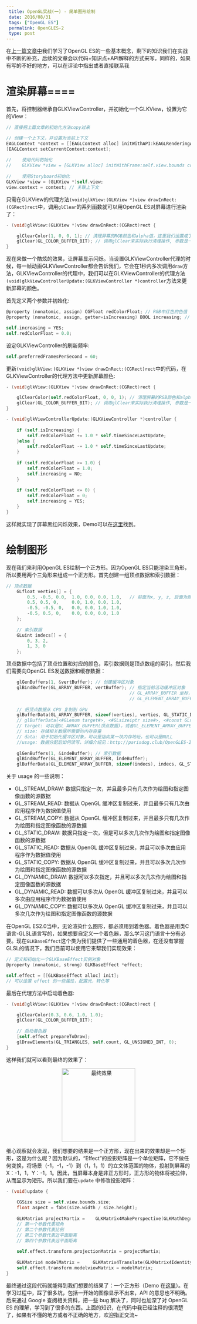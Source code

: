 ```yaml
---
 title: OpenGL实战(一) - 简单图形绘制
 date: 2016/08/31
 tags: ["OpenGL ES"]
 permalink: OpenGLES-2
 type: post
---
```


在[上一篇文章中](http://parisdog.club/OpenGLES-1.html)我们学习了OpenGL ES的一些基本概念，剩下的知识我们在实战中不断的补充，后续的文章会以代码+知识点+API解释的方式来写，同样的，如果有写的不好的地方，可以在评论中指出或者直接联系我

<!--more-->

# 渲染屏幕====

首先，将控制器继承自GLKViewController，并初始化一个GLKView，设置为它的View：


```ObjectiveC
// 直接把上篇文章的初始化方法copy过来

// 创建一个上下文，并设置为当前上下文
EAGLContext *context = [[EAGLContext alloc] initWithAPI:kEAGLRenderingAPIOpenGLES2];
[EAGLContext setCurrentContext:context];
    
//    使用代码初始化
//    GLKView *view = [GLKView alloc] initWithFrame:self.view.bounds context:context
    
//    使用Storyboard初始化
GLKView *view = (GLKView *)self.view;
view.context = context; // 关联上下文
```

只需在GLKView的代理方法`(void)glkView:(GLKView *)view drawInRect:(CGRect)rect`中，调用`glClear`的系列函数就可以用OpenGL ES对屏幕进行渲染了：


```ObjectiveC
- (void)glkView:(GLKView *)view drawInRect:(CGRect)rect {

    glClearColor(1, 0, 0, 1); // 清理屏幕的RGB颜色和alpha值，这里我们设置成了红色
    glClear(GL_COLOR_BUFFER_BIT); // 调用glClear来实际执行清理操作, 参数是一个缓冲区，缓冲区有多种格式，上篇文章有提及，现在我们执行的是颜色缓冲区
}
```

现在来做一个酷炫的效果，让屏幕显示闪烁。当设置GLKViewController代理的时候，每一帧动画GLKViewController都会告诉我们，它会在1秒内多次调用`draw`方法，GLKViewController的代理中，我们可以在GLKViewController的代理方法`(void)glkViewControllerUpdate:(GLKViewController *)controller`方法来更新屏幕的颜色。

首先定义两个参数并初始化:


```ObjectiveC
@property (nonatomic, assign) CGFloat redColorFloat; // RGB中红色的色值
@property (nonatomic, assign, getter=isIncreasing) BOOL increasing; // 判断是否增加

self.increasing = YES;
self.redColorFloat = 0.0;
```

设定GLKViewController的刷新频率:


```ObjectiveC
self.preferredFramesPerSecond = 60;
```

更新`(void)glkView:(GLKView *)view drawInRect:(CGRect)rect`中的代码，在GLKViewController的代理方法中更新屏幕颜色:


```ObjectiveC
- (void)glkView:(GLKView *)view drawInRect:(CGRect)rect {

    glClearColor(self.redColorFloat, 0, 0, 1); // 清理屏幕的RGB颜色和alpha值
    glClear(GL_COLOR_BUFFER_BIT); // 调用glClear来实际执行清理操作, 参数是一个缓冲区，缓冲区有多种格式，上篇文章有提及，现在我们执行的是颜色缓冲区
}

- (void)glkViewControllerUpdate:(GLKViewController *)controller {
    
    if (self.isIncreasing) {
        self.redColorFloat += 1.0 * self.timeSinceLastUpdate;
    }else {
        self.redColorFloat -= 1.0 * self.timeSinceLastUpdate;
    }
    
    if (self.redColorFloat >= 1.0) {
        self.redColorFloat = 1.0;
        self.increasing = NO;
    }
    
    if (self.redColorFloat <= 0) {
        self.redColorFloat = 0;
        self.increasing = YES;
    }
}
```

这样就实现了屏幕黑红闪烁效果，Demo可以在[这里](https://github.com/cconecode/OpenGLESTutorials/tree/master/Tutorial1-ScreenRendering)找到。

# 绘制图形

现在我们来利用OpenGL ES绘制一个正方形。因为OpenGL ES只能渲染三角形，所以要用两个三角形来组成一个正方形。首先创建一组顶点数据和索引数据：


```ObjectiveC
// 顶点数据
    GLfloat verties[] = {
        0.5, -0.5, 0.0,  1.0, 0.0, 0.0, 1.0,   // 前面为x, y, z, 后面为颜色
        0.5, 0.5, 0,     0.0, 1.0, 0.0, 1.0,
        -0.5, -0.5, 0,   0.0, 0.0, 1.0, 1.0,
        -0.5, 0.5, 0,    0.0, 0.0, 0.0, 1.0
    };
    
    // 索引数据
    GLuint indecs[] = {
        0, 3, 2,
        1, 3, 0
    };
```

顶点数据中包括了顶点位置和对应的颜色，索引数据则是顶点数组的索引。然后我们需要向OpenGL ES发送数据和缓存数据：


```ObjectiveC
    glGenBuffers(1, &vertBuffer); // 创建缓冲区对象
    glBindBuffer(GL_ARRAY_BUFFER, vertBuffer); // 指定当前活动缓冲区对象
                                               // GL_ARRAY_BUFFER 坐标，颜色等
                                               // GL_ELEMENT_ARRAY_BUFFER 索引坐标
    
    // 把顶点数据从 CPU 复制到 GPU
    glBufferData(GL_ARRAY_BUFFER, sizeof(verties), verties, GL_STATIC_DRAW);
    // glBufferData(<#GLenum target#>, <#GLsizeiptr size#>, <#const GLvoid *data#>, <#GLenum usage#>)
    // target: 可以是GL_ARRAY_BUFFER(顶点数据)，或者GL_ELEMENT_ARRAY_BUFFER(索引数据)
    // size: 存储相关数据所需要的内存容量
    // data: 用于初始化缓冲区对象，可以是指向某一块内存地址，也可以是NULL
    //usage: 数据分配后如何读写，详细介绍见：http://parisdog.club/OpenGLES-2.html
    
    glGenBuffers(1, &indeBuffer); // 索引数据
    glBindBuffer(GL_ELEMENT_ARRAY_BUFFER, indeBuffer);
    glBufferData(GL_ELEMENT_ARRAY_BUFFER, sizeof(indecs), indecs, GL_STATIC_DRAW);
```

关于 usage 的一些说明：

* GL_STREAM_DRAW: 数据只指定一次，并且最多只有几次作为绘图和指定图像函数的源数据
* GL_STREAM_READ: 数据从 OpenGL 缓冲区复制过来，并且最多只有几次由应用程序作为数据值使用
* GL_STREAM_COPY: 数据从 OpenGL 缓冲区复制过来，并且最多只有几次作为绘图和指定图像函数的源数据
* GL_STATIC_DRAW: 数据只指定一次，但是可以多次几次作为绘图和指定图像函数的源数据
* GL_STATIC_READ:  数据从 OpenGL 缓冲区复制过来，并且可以多次由应用程序作为数据值使用
* GL_STATIC_COPY: 数据从 OpenGL 缓冲区复制过来，并且可以多次几次作为绘图和指定图像函数的源数据
* GL_DYNAMIC_DRAW: 数据可以多次指定，并且可以多次几次作为绘图和指定图像函数的源数据
* GL_DYNAMIC_READ: 数据可以多次从 OpenGL 缓冲区复制过来，并且可以多次由应用程序作为数据值使用 
* GL_DYNAMIC_COPY: 数据可以多次从 OpenGL 缓冲区复制过来，并且可以多次几次作为绘图和指定图像函数的源数据



在OpenGL ES2.0当中，无论渲染什么图形，都必须用到着色器。着色器是用类C语言-GLSL语言写的，如果想要自定义一个着色器，那么学习这门语言十分有必要。现在`GLKBaseEffect`这个类为我们提供了一些通用的着色器，在还没有掌握GLSL的情况下，我们目前可以使用它来帮我们实现效果：


```ObjectiveC
// 定义和初始化一个GLKBaseEffect实例对象
@property (nonatomic, strong) GLKBaseEffect *effect;

self.effect = [[GLKBaseEffect alloc] init];
// 可以设置 effect 的一些属性，配置光，转化等
```

最后在代理方法中启动着色器:


```ObjectiveC
- (void)glkView:(GLKView *)view drawInRect:(CGRect)rect {

    glClearColor(0.3, 0.6, 1.0, 1.0);
    glClear(GL_COLOR_BUFFER_BIT);
    
    // 启动着色器
    [self.effect prepareToDraw];
    glDrawElements(GL_TRIANGLES, self.count, GL_UNSIGNED_INT, 0);
}
```

这样我们就可以看到最终的效果了：

<div align="center">
<img src="http://ooo.0o0.ooo/2016/09/01/57c7eec495cab.jpg" width=200 alt="最终效果">
</div>

细心观察就会发现，我们想要的结果是一个正方形，现在出来的效果却是一个矩形，这是为什么呢？因为默认的，“Effect”的投影矩阵是一个单位矩阵，它不做任何变换，将场景（-1，-1，-1）到（1，1，1）的立文体范围的物体，投射到屏幕的X：-1，1，Y：-1，1。因此，当屏幕本身是非正方形时，正方形的物体将被拉伸，从而显示为矩形。所以我们要在`update` 中修改投影矩阵：


```ObjectiveC
- (void)update {
 
    CGSize size = self.view.bounds.size;
    float aspect = fabs(size.width / size.height);
    
    GLKMatrix4 projectMartix =    GLKMatrix4MakePerspective(GLKMathDegreesToRadians(130.0), aspect, 0.1, 10.0);
    // 第一个参数代表视角
    // 第二个参数代表比例
    // 第三个参数代表近平面距离
    // 第四个参数代表远平面距离
    
    self.effect.transform.projectionMatrix = projectMartix;
    
    GLKMatrix4 modelMatrix =     GLKMatrix4Translate(GLKMatrix4Identity, 0.0, 0.0, -1.0); // 修改 Z 轴的距离
    self.effect.transform.modelviewMatrix = modelMatrix;
}
```

最终通过这段代码就能得到我们想要的结果了：一个正方形（Demo 在[这里](https://github.com/cconecode/OpenGLESTutorials)）。在学习过程中，踩了很多坑，包括一开始的图像显示不出来，API 的意思也不明确。后来通过 Google 查阅相关资料，把一些 bug 解决了，同时也加深了对 OpenGL ES 的理解，学习到了很多的东西。上面的知识，在代码中我已经注释的很清楚了，如果有不懂的地方或者不正确的地方，欢迎指正交流~















